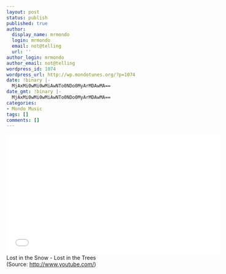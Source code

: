 ```yaml
---
layout: post
status: publish
published: true
author:
  display_name: mrmondo
  login: mrmondo
  email: not@telling
  url: ''
author_login: mrmondo
author_email: not@telling
wordpress_id: 1074
wordpress_url: http://wp.mondotunes.org/?p=1074
date: !binary |-
  MjAxMi0wMi0wMiAwNTo0NDo0MyArMDAwMA==
date_gmt: !binary |-
  MjAxMi0wMi0wMiAwNTo0NDo0MyArMDAwMA==
categories:
- Mondo Music
tags: []
comments: []
---
```

<iframe width="560" height="315" src="//www.youtube.com/embed/_yrhwCMv3xo" frameborder="0"> </iframe>
Lost in the Snow - Lost in the Trees
<div class="attribution">(<span>Source:</span> <a href="http://www.youtube.com/">http://www.youtube.com/</a>)</div>
